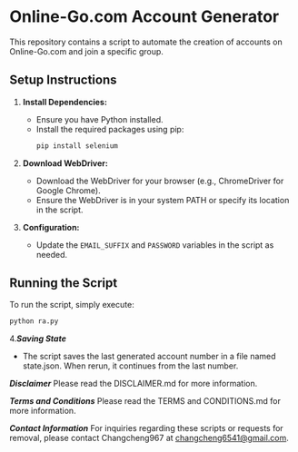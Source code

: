 # Online-Go.com Account Generator

This repository contains a script to automate the creation of accounts on Online-Go.com and join a specific group.

## Setup Instructions

1. **Install Dependencies:**
   - Ensure you have Python installed.
   - Install the required packages using pip:
     ```bash
     pip install selenium
     ```

2. **Download WebDriver:**
   - Download the WebDriver for your browser (e.g., ChromeDriver for Google Chrome).
   - Ensure the WebDriver is in your system PATH or specify its location in the script.

3. **Configuration:**
   - Update the `EMAIL_SUFFIX` and `PASSWORD` variables in the script as needed.

## Running the Script

To run the script, simply execute:
```bash
python ra.py
```

4.***Saving State***
  - The script saves the last generated account number in a file named state.json. When rerun, it continues from the last number.

***Disclaimer***
Please read the DISCLAIMER.md for more information.

***Terms and Conditions***
Please read the TERMS and CONDITIONS.md for more information.

***Contact Information***
For inquiries regarding these scripts or requests for removal, please contact Changcheng967 at changcheng6541@gmail.com.
